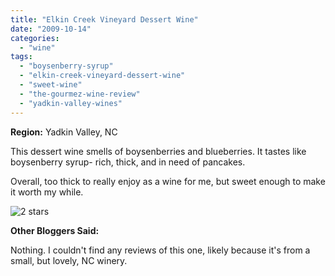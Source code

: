 ```yaml
---
title: "Elkin Creek Vineyard Dessert Wine"
date: "2009-10-14"
categories:
  - "wine"
tags:
  - "boysenberry-syrup"
  - "elkin-creek-vineyard-dessert-wine"
  - "sweet-wine"
  - "the-gourmez-wine-review"
  - "yadkin-valley-wines"
---
```


**Region:** Yadkin Valley, NC

This dessert wine smells of boysenberries and blueberries. It tastes like boysenberry syrup- rich, thick, and in need of pancakes.

Overall, too thick to really enjoy as a wine for me, but sweet enough to make it worth my while.




<div class="caption">

![2 stars](http://s3.amazonaws.com/thegourmez-wpmedia/2009/02/rating_chicken11.gif "rating_chicken11")</div>


**Other Bloggers Said:**

Nothing. I couldn't find any reviews of this one, likely because it's from a small, but lovely, NC winery.
